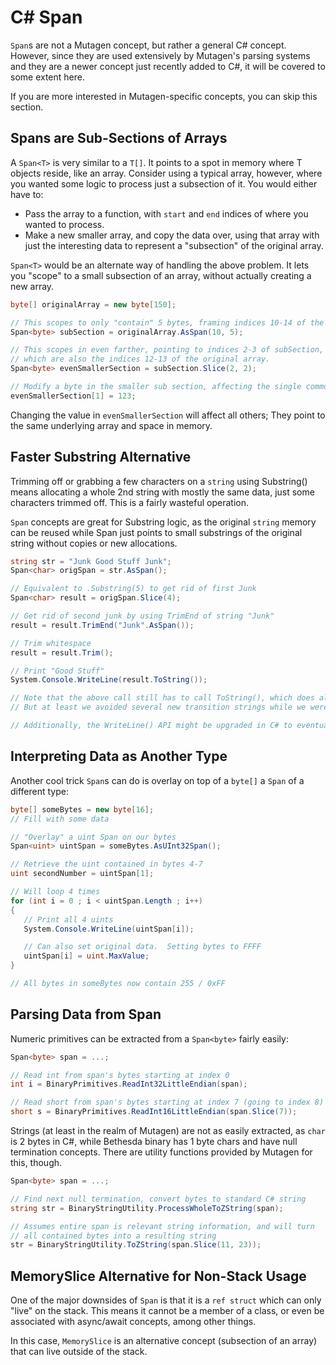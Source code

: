 # C# Span
`Span`s are not a Mutagen concept, but rather a general C# concept.  However, since they are used extensively by Mutagen's parsing systems and they are a newer concept just recently added to C#, it will be covered to some extent here.

If you are more interested in Mutagen-specific concepts, you can skip this section.

## Spans are Sub-Sections of Arrays
A `Span<T>` is very similar to a `T[]`.  It points to a spot in memory where T objects reside, like an array.  Consider using a typical array, however, where you wanted some logic to process just a subsection of it.  You would either have to:

* Pass the array to a function, with `start` and `end` indices of where you wanted to process.
* Make a new smaller array, and copy the data over, using that array with just the interesting data to represent a "subsection" of the original array.

`Span<T>` would be an alternate way of handling the above problem.  It lets you "scope" to a small subsection of an array, without actually creating a new array.
```cs
byte[] originalArray = new byte[150];

// This scopes to only "contain" 5 bytes, framing indices 10-14 of the original array
Span<byte> subSection = originalArray.AsSpan(10, 5);

// This scopes in even farther, pointing to indices 2-3 of subSection,
// which are also the indices 12-13 of the original array.
Span<byte> evenSmallerSection = subSection.Slice(2, 2);

// Modify a byte in the smaller sub section, affecting the single common array at index 13
evenSmallerSection[1] = 123;
```

Changing the value in `evenSmallerSection` will affect all others; They point to the same underlying array and space in memory.

## Faster Substring Alternative
Trimming off or grabbing a few characters on a `string` using Substring() means allocating a whole 2nd string with mostly the same data, just some characters trimmed off.  This is a fairly wasteful operation.

`Span` concepts are great for Substring logic, as the original `string` memory can be reused while Span<char> just points to small substrings of the original string without copies or new allocations.

```cs
string str = "Junk Good Stuff Junk";
Span<char> origSpan = str.AsSpan();

// Equivalent to .Substring(5) to get rid of first Junk
Span<char> result = origSpan.Slice(4);

// Get rid of second junk by using TrimEnd of string "Junk"
result = result.TrimEnd("Junk".AsSpan());

// Trim whitespace
result = result.Trim();

// Print "Good Stuff"
System.Console.WriteLine(result.ToString());

// Note that the above call still has to call ToString(), which does allocate a new string with "Good Stuff".
// But at least we avoided several new transition strings while we were processing to our end result.

// Additionally, the WriteLine() API might be upgraded in C# to eventually take ReadOnlySpan<char> as input, too
```

## Interpreting Data as Another Type
Another cool trick `Span`s can do is overlay on top of a `byte[]` a `Span` of a different type:
```cs
byte[] someBytes = new byte[16];
// Fill with some data

// "Overlay" a uint Span on our bytes
Span<uint> uintSpan = someBytes.AsUInt32Span();

// Retrieve the uint contained in bytes 4-7
uint secondNumber = uintSpan[1];

// Will loop 4 times
for (int i = 0 ; i < uintSpan.Length ; i++) 
{
   // Print all 4 uints
   System.Console.WriteLine(uintSpan[i]);

   // Can also set original data.  Setting bytes to FFFF
   uintSpan[i] = uint.MaxValue;
}

// All bytes in someBytes now contain 255 / 0xFF
```

## Parsing Data from Span
Numeric primitives can be extracted from a `Span<byte>` fairly easily:
```cs
Span<byte> span = ...;

// Read int from span's bytes starting at index 0
int i = BinaryPrimitives.ReadInt32LittleEndian(span);

// Read short from span's bytes starting at index 7 (going to index 8)
short s = BinaryPrimitives.ReadInt16LittleEndian(span.Slice(7));
```

Strings (at least in the realm of Mutagen) are not as easily extracted, as `char` is 2 bytes in C#, while Bethesda binary has 1 byte chars and have null termination concepts.  There are utility functions provided by Mutagen for this, though.
```cs
Span<byte> span = ...;

// Find next null termination, convert bytes to standard C# string
string str = BinaryStringUtility.ProcessWholeToZString(span);

// Assumes entire span is relevant string information, and will turn
// all contained bytes into a resulting string
str = BinaryStringUtility.ToZString(span.Slice(11, 23));
```

## MemorySlice Alternative for Non-Stack Usage
One of the major downsides of `Span` is that it is a `ref struct` which can only "live" on the stack.  This means it cannot be a member of a class, or even be associated with async/await concepts, among other things.

In this case, `MemorySlice` is an alternative concept (subsection of an array) that can live outside of the stack.
